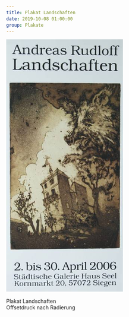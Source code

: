 ```yaml
---
title: Plakat Landschaften
date: 2019-10-08 01:00:00
group: Plakate
---
```

![Plakat Landschaften](/img/plakate/plakat-landschaften.jpg)

Plakat Landschaften<br>
Offsetdruck nach Radierung
